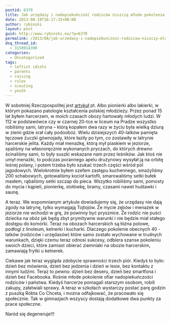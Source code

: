 ```yaml
---
postid: 6370
title: Jak urzędasy i nadopiekuńczość rodziców niszczą młode pokolenie
date: 2013-08-18T16:17:33+00:00
author: rybinski
layout: post
guid: http://www.rybinski.eu/?p=6370
permalink: /2013/08/jak-urzedasy-i-nadopiekunczosc-rodzicow-niszczy-mlode-pokolenie/
dsq_thread_id:
  - 3150914390
categories:
  - Uncategorized
tags:
  - leftist idiots
  - parents
  - raising
  - rules
  - scouting
  - youth
---
```

W sobotniej Rzeczpospolitej jest [artykuł](http://www.rp.pl/artykul/1039204.html) pt. Albo pionierki albo lakierki, w którym pokazano patologie kształcenia polskiej młodzieży. Przez ponad 15 lat byłem harcerzem, w moich czasach obozy hartowały młodych ludzi. W 112 w podstawówce czy w czarnej 20-tce w liceum na Pradze wszystko robiliśmy sami, latryna – którą kopałem dwa razy w życiu była wielką dziurą w ziemi gdzie srał cały podoobóz. Wielu dzisiejszych 40-latków pamięta tęczowe żuczki gównojady, które łaziły po tym, co zostawiły w latrynie harcerskie jelita. Każdy miał menażkę, którą mył piaskiem w jeziorze, spaliśmy na własnoręcznie wykonanych pryczach, do których drewno ścinaliśmy sami, to były suszki wskazane nam przez leśników. Jak ktoś nie umył menażki, to podczas porannego apelu drużynowy wysyłał ją na orbitę leśnej polany, i potem trzeba było szukać trzech części wśród pól jagodowych. Wielokrotnie byłem szefem zastępu kuchennego, smażyliśmy 200 schabowych, gotowaliśmy kocioł kartofli, smarowaliśmy setki bułek masłem, rąbaliśmy setki szczap do pieca. Wszytko robiliśmy sami, pomosty do mycia i kąpieli, pionierkę, stołówkę, bramy, czasami nawet huśtawki i saunę.

A teraz. We wspomnianym artykule dowiadujemy się, że urzędasy nie dają zgody na latrynę, tylko wymagają Tojtojów. Że mycie zębów i menażek w jeziorze nie wchodzi w grę, że powinny być prysznice. Że rodzic nie puści dziecka na obóz jak będą zbyt prymitywne warunki i nie będzie miał stałego dostępu do komórki. Teraz na obozach harcerskich są łóżna polowe, podłogi z linoleum, kelnerki i kucharki. Dlaczego pokolenie obecnych 40 -latków (rodziców i urzędasów) które samo zostało wychowane w trudnych warunkach, dzięki czemu teraz odnosi sukcesy, odbiera szanse pokoleniu swoich dzieci, które zamiast obierać ziemniaki na obozie harcerskim, zamawiają frytki u kelnerek.

Ciekawe jak teraz wygląda zdobycie sprawności trzech piór. Kiedyś to było: dzień bez mówienia, dzień bez jedzenia i dzień w lesie, bez kontaktu z innymi ludźmi. Teraz to pewno: dzień bez deseru, dzień bez smartfona i dzień bez Facebooka. Rośnie młode pokolenie ofiar nadopiekuńczości rodziców i państwa. Kiedyś harcerze pomagali starszym osobom, robili zakupy, załatwiali sprawy. A teraz w szkołach wystarczy postać parę godzin z puszką Róbta Co Chceta, i można odfajkować, że pracowało się społecznie. Tak w gimnazjach wszyscy dostają dodatkowe dwa punkty za prace społeczne.

Naród się degeneruje!!!
